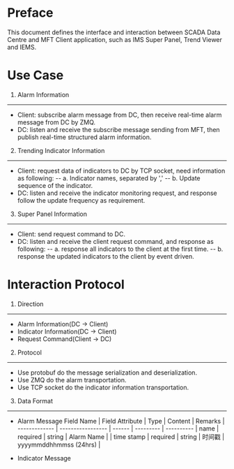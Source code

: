 Preface
======
This document defines the interface and interaction between SCADA Data Centre and MFT Client application, such as IMS Super Panel, Trend Viewer and IEMS.

Use Case
=======
 1. Alarm Information
-------------------------
- Client: subscribe alarm message from DC, then receive real-time alarm message from DC by ZMQ.
- DC: listen and receive the subscribe message sending from MFT, then publish real-time structured alarm information.

 2. Trending Indicator Information
----------------------------------------
- Client: request data of indicators to DC by TCP socket, need information as following:
-- a. Indicator names, separated by ','
-- b. Update sequence of the indicator.
- DC: listen and receive the indicator monitoring request, and response follow the update frequency as requirement.

3. Super Panel Information
--------------------------------
- Client: send request command to DC. 
- DC: listen and receive the client request command, and response as following:
-- a. response all indicators to the client at the first time.
-- b. response the updated indicators to the client by event driven.

Interaction Protocol
================
1. Direction
--------------
- Alarm Information(DC -> Client)
- Indicator Information(DC -> Client)
- Request Command(Client -> DC)
2. Protocol
-------------
- Use protobuf do the message serialization and deserialization.
- Use ZMQ do the alarm transportation.
- Use TCP socket do the indicator information transportation. 
3. Data Format
------------------
- Alarm Message
Field Name	| Field Attribute	| Type	| Content			| Remarks	|
-------------	| -----------------	| ------	| ---------			| ----------	|
name			| required				| string	| Alarm Name	| 				|
time stamp	| required				| string	| 时间戳			| yyyymmddhhmmss (24hrs) 	|

- Indicator Message


